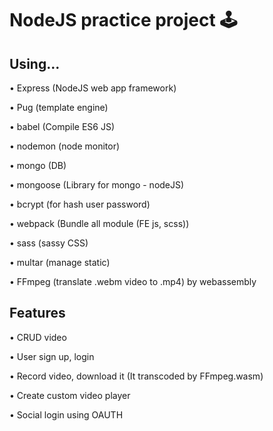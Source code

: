 # NodeJS practice project 🕹


## Using...

• Express (NodeJS web app framework)

• Pug (template engine)

• babel (Compile ES6 JS)

• nodemon (node monitor)

• mongo (DB)

• mongoose (Library for mongo - nodeJS)

• bcrypt (for hash user password)

• webpack (Bundle all module (FE js, scss))

• sass (sassy CSS)

• multar (manage static)

• FFmpeg (translate .webm video to .mp4) by webassembly


## Features


• CRUD video

• User sign up, login

• Record video, download it (It transcoded by FFmpeg.wasm)

• Create custom video player

• Social login using OAUTH


